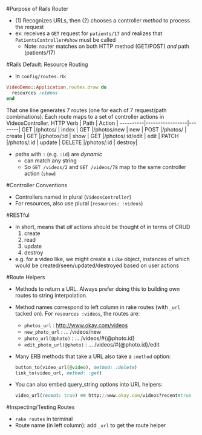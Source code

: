 #Purpose of Rails Router
* (1) Recognizes URLs, then (2) chooses a controller *method* to process the request
* ex: receives a `GET` request for `patients/17` and realizes that `PatientsController#show` must be called
  - Note: router matches on both HTTP method (GET/POST) *and* path (patients/17)

#Rails Default: Resource Routing
* In `config/routes.rb`:
```ruby
VideoDemo::Application.routes.draw do
  resources :videos
end
```
That one line generates 7 routes (one for each of 7 request/path combinations). Each route maps to a set of controller actions in VideosController.
HTTP Verb | Path            | Action |
----------|-----------------|--------|
GET       |/photos/         | index  |
GET       |/photos/new      | new    |
POST      |/photos/         | create |
GET       |/photos/:id      | show   |
GET       |/photos/:id/edit | edit   |
PATCH     |/photos/:id      | update |
DELETE    |/photos/:id      | destroy|
* paths with `:` (e.g. `:id`) are *dynamic*
  - can match any string
  - So `GET /videos/2` and `GET /videos/78` map to the same controller action (`show`)

#Controller Conventions
* Controllers named in plural (`VideosController`)
* For resources, also use plural (`resources: :videos`)

#RESTful
* In short, means that *all* actions should be thought of in terms of CRUD
  1. create
  2. read
  3. update
  4. destroy
* e.g. for a video like, we might create a `Like` object, instances of which would be created/seen/updated/destroyed based on user actions

#Route Helpers
* Methods to return a URL. Always prefer doing this to building own routes to string interpolation.
* Method names correspond to left column in rake routes (with `_url` tacked on). For `resources :videos`, the routes are:
  - `photos_url` : http://www.okay.com/videos
  - `new_photo_url` : ... /videos/new
  - `photo_url(@photo)` : ... /videos/#{@photo.id}
  - `edit_photo_url(@photo)` : ... /videos/#{@photo.id}/edit

* Many ERB methods that take a URL also take a `:method` option:
  ```ruby
  button_to(video_url(@video), method: :delete)
  link_to(video_url, method: :get)
  ```
* You can also embed query_string options into URL helpers:
  ```ruby
  video_url(recent: true) == http://www.okay.com/videos?recent=true
  ```

#Inspecting/Testing Routes
* `rake routes` in terminal
* Route name (in left column): add `_url` to get the route helper
